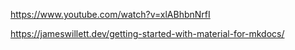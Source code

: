 https://www.youtube.com/watch?v=xlABhbnNrfI

https://jameswillett.dev/getting-started-with-material-for-mkdocs/